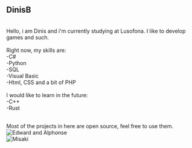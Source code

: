 ## DinisB
<br>
Hello, i am Dinis and i'm currently studying at Lusofona.
I like to develop games and such. <br>
<br>
Right now, my skills are: <br>
-C# <br>
-Python <br>
-SQL <br>
-Visual Basic <br>
-Html, CSS and a bit of PHP <br>
<br>
I would like to learn in the future: <br>
-C++ <br>
-Rust <br>
<br>

Most of the projects in here are open source, feel free to use them.
<br>
![Edward and Alphonse](https://blogger.googleusercontent.com/img/b/R29vZ2xl/AVvXsEi1btmx2gnBT_vysuipUVS8rCd0DgomzsDxXYb-tYc5-pGCqJikwrNF5ijW-0aOE4nPcBkIxAEUURVx_hpcJ71a9HWpNu7H5F_4u1N5ZJNxHZrrofkFD33dRrypBdAWcZGqb0nzjA14mvbo/s1600/Fullmetal+Alchemist+16.gif) <br>
![Misaki](https://media1.tenor.com/m/xBfIUzRBC1AAAAAC/welcome-to-the-nhk-misaki.gif)
<!--
**DinisB/DinisB** is a ✨ _special_ ✨ repository because its `README.md` (this file) appears on your GitHub profile.

Here are some ideas to get you started:

- 🔭 I’m currently working on ...
- 🌱 I’m currently learning ...
- 👯 I’m looking to collaborate on ...
- 🤔 I’m looking for help with ...
- 💬 Ask me about ...
- 📫 How to reach me: ...
- 😄 Pronouns: ...
- ⚡ Fun fact: ...
-->
